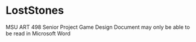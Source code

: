 # LostStones
MSU ART 498 Senior Project
Game Design Document may only be able to be read in Microsoft Word
